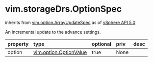 vim.storageDrs.OptionSpec
=========================
inherits from [vim.option.ArrayUpdateSpec](docs/vim.option.ArrayUpdateSpec.md)
as of [vSphere API 5.0](vim.version.md#vim.version.version7)


An incremental update to the advance settings.   <p>

| property | type | optional | priv | desc |
|:---------|:-----|:---------|:-----|:-----|
| option | [vim.option.OptionValue](vim.option.OptionValue.md "vim.option.OptionValue") | true | None |  |



